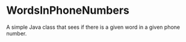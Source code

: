 # WordsInPhoneNumbers
A simple Java class that sees if there is a given word in a given phone number.

